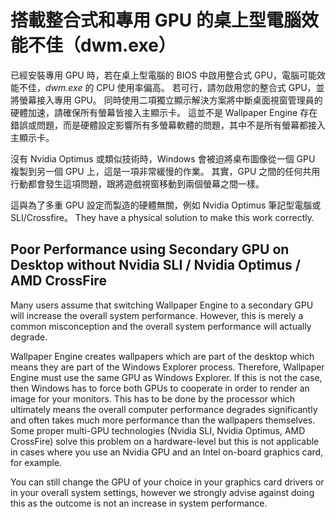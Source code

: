 # 搭載整合式和專用 GPU 的桌上型電腦效能不佳（dwm.exe）

已經安裝專用 GPU 時，若在桌上型電腦的 BIOS 中啟用整合式 GPU，電腦可能效能不佳，*dwm.exe* 的 CPU 使用率偏高。 若可行，請勿啟用您的整合式 GPU，並將螢幕接入專用 GPU。 同時使用二項獨立顯示解決方案將中斷桌面視窗管理員的硬體加速，請確保所有螢幕皆接入主顯示卡。 這並不是 Wallpaper Engine 存在錯誤或問題，而是硬體設定影響所有多螢幕軟體的問題，其中不是所有螢幕都接入主顯示卡。

沒有 Nvidia Optimus 或類似技術時，Windows 會被迫將桌布圖像從一個 GPU 複製到另一個 GPU 上，這是一項非常緩慢的作業。 其實，GPU 之間的任何共用行動都會發生這項問題，跟將遊戲視窗移動到兩個螢幕之間一樣。

這與為了多重 GPU 設定而製造的硬體無關，例如 Nvidia Optimus 筆記型電腦或 SLI/Crossfire。 They have a physical solution to make this work correctly.

## Poor Performance using Secondary GPU on Desktop without Nvidia SLI / Nvidia Optimus / AMD CrossFire

Many users assume that switching Wallpaper Engine to a secondary GPU will increase the overall system performance. However, this is merely a common misconception and the overall system performance will actually degrade.

Wallpaper Engine creates wallpapers which are part of the desktop which means they are part of the Windows Explorer process. Therefore, Wallpaper Engine must use the same GPU as Windows Explorer. If this is not the case, then Windows has to force both GPUs to cooperate in order to render an image for your monitors. This has to be done by the processor which ultimately means the overall computer performance degrades significantly and often takes much more performance than the wallpapers themselves. Some proper multi-GPU technologies (Nvidia SLI, Nvidia Optimus, AMD CrossFire) solve this problem on a hardware-level but this is not applicable in cases where you use an Nvidia GPU and an Intel on-board graphics card, for example.

You can still change the GPU of your choice in your graphics card drivers or in your overall system settings, however we strongly advise against doing this as the outcome is not an increase in system performance.